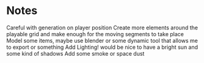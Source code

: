 # Notes
Careful with generation on player position
Create more elements around the playable grid and make enough for the moving segments to take place
Model some items, maybe use blender or some dynamic tool that allows me to export or something
Add Lighting! would be nice to have a bright sun and some kind of shadows
Add some smoke or space dust